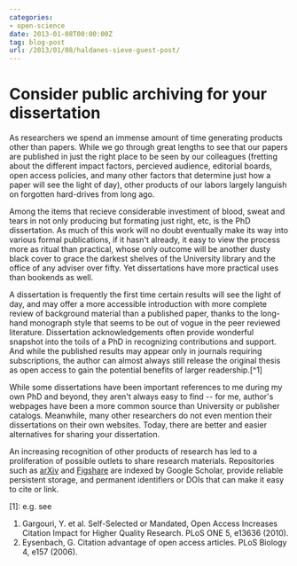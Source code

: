 ```yaml
---
categories:
- open-science
date: 2013-01-08T00:00:00Z
tag: blog-post
url: /2013/01/08/haldanes-sieve-guest-post/
---
```


# Consider public archiving for your dissertation

As researchers we spend an immense amount of time generating products other
than papers. While we go through great lengths to see that our papers are
published in just the right place to be seen by our colleagues (fretting about
the different impact factors, percieved audience, editorial boards, open access
policies, and many other factors that determine just how a paper will see the
light of day), other products of our labors largely languish on forgotten
hard-drives from long ago.

Among the items that recieve considerable investiment of blood, sweat and tears
in not only producing but formating just right, etc, is the PhD dissertation.
As much of this work will no doubt eventually make its way into various
formal publications, if it hasn't already, it easy to view the process more as
ritual than practical, whose only outcome will be another dusty black cover
to grace the darkest shelves of the University library and the office of any
adviser over fifty.  Yet dissertations have more practical uses than bookends
as well.

A dissertation is frequently the first time certain results will see the
light of day, and may offer a more accessible introduction with more
complete review of background material than a published paper, thanks
to the long-hand monograph style that seems to be out of vogue in the
peer reviewed literature.  Dissertation acknowledgements often provide
wonderful snapshot into the toils of a PhD in recognizing contributions
and support. And while the published results may appear only in journals
requiring subscriptions, the author can almost always still release the
original thesis as open access to gain the potential benefits of larger
readership.[^1]

While some dissertations have been important references to me during my
own PhD and beyond, they aren't always easy to find -- for me, author's
webpages have been a more common source than University or publisher
catalogs. Meanwhile, many other researchers do not even mention their
dissertations on their own websites. Today, there are better and easier
alternatives for sharing your dissertation.

An increasing recognition of other products of research has led to a
proliferation of possible outlets to share research materials. Repositories
such as [arXiv](http://arxiv.org) and [Figshare](http://figshare.com) are
indexed by Google Scholar, provide reliable persistent storage, and
permanent identifiers or DOIs that can make it easy to cite or link.

[1]: e.g. see
1. Gargouri, Y. et al. Self-Selected or Mandated, Open Access Increases Citation Impact for Higher Quality Research. PLoS ONE 5, e13636 (2010).
2. Eysenbach, G. Citation advantage of open access articles. PLoS Biology 4, e157 (2006).




